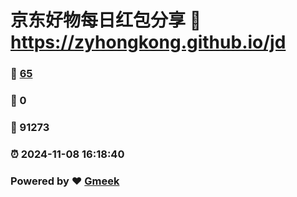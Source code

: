 # 京东好物每日红包分享 :link: https://zyhongkong.github.io/jd 
### :page_facing_up: [65](https://zyhongkong.github.io/jd/tag.html) 
### :speech_balloon: 0 
### :hibiscus: 91273 
### :alarm_clock: 2024-11-08 16:18:40 
### Powered by :heart: [Gmeek](https://github.com/Meekdai/Gmeek)
